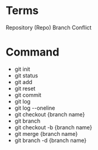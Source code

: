# Terms

Repository (Repo)
Branch
Conflict

# Command

- git init
- git status
- git add
- git reset
- git commit 
- git log
- git log --oneline
- git checkout {branch name}
- git branch
- git checkout -b {branch name}
- git merge {branch name}
- git branch -d {branch name}